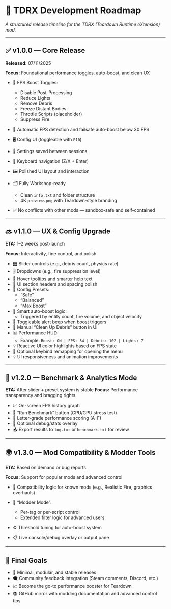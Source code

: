 # 📅 TDRX Development Roadmap

*A structured release timeline for the TDRX (Teardown Runtime eXtension) mod.*

---

## ✅ v1.0.0 — Core Release

**Released:** 07/11/2025

**Focus:** Foundational performance toggles, auto-boost, and clean UX

* 🚀 FPS Boost Toggles:

  * Disable Post-Processing
  * Reduce Lights
  * Remove Debris
  * Freeze Distant Bodies
  * Throttle Scripts (placeholder)
  * Suppress Fire
* 🧠 Automatic FPS detection and failsafe auto-boost below 30 FPS
* 🖥️ Config UI (toggleable with `F10`)
* 💾 Settings saved between sessions
* 🔧 Keyboard navigation (Z/X + Enter)
* 🖼️ Polished UI layout and interaction
* 🗂️ Fully Workshop-ready

  * Clean `info.txt` and folder structure
  * 4K `preview.png` with Teardown-style branding
* ✅ No conflicts with other mods — sandbox-safe and self-contained

---

## 🔜 v1.1.0 — UX & Config Upgrade

**ETA:** 1–2 weeks post-launch

**Focus:** Interactivity, fine control, and polish

* 🎛️ Slider controls (e.g., debris count, physics rate)
* 🎚️ Dropdowns (e.g., fire suppression level)
* 🧠 Hover tooltips and smarter help text
* 🎨 UI section headers and spacing polish
* 💾 Config Presets:
  * “Safe”
  * “Balanced”
  * “Max Boost”
* 🎯 Smart auto-boost logic:
  * Triggered by entity count, fire volume, and object velocity
* 🔔 Toggleable alert beep when boost triggers
* 🧹 Manual “Clean Up Debris” button in UI
* 📊 Performance HUD:
  * Example: `Boost: ON | FPS: 34 | Debris: 102 | Lights: 7`
* 💡 Reactive UI color highlights based on FPS state
* 🔧 Optional keybind remapping for opening the menu
* 💡 UI responsiveness and animation improvements

---

## 🧪 v1.2.0 — Benchmark & Analytics Mode

**ETA:** After slider + preset system is stable
**Focus:** Performance transparency and bragging rights

* 📈 On-screen FPS history graph
* 🧪 “Run Benchmark” button (CPU/GPU stress test)
* 📝 Letter-grade performance scoring (A–F)
* 🧩 Optional debug/stats overlay
* 📤 Export results to `log.txt` or `benchmark.txt` for review

---

## 🌍 v1.3.0 — Mod Compatibility & Modder Tools

**ETA:** Based on demand or bug reports

**Focus:** Support for popular mods and advanced control

* 🤝 Compatibility logic for known mods (e.g., Realistic Fire, graphics overhauls)
* 🧰 “Modder Mode”:

  * Per-tag or per-script control
  * Extended filter logic for advanced users
* ⚙️ Threshold tuning for auto-boost system
* 📋 Live console/debug overlay or output pane

---

## 🏁 Final Goals

* 💎 Minimal, modular, and stable releases
* 🗨️ Community feedback integration (Steam comments, Discord, etc.)
* 📈 Become the go-to performance booster for Teardown
* 📚 GitHub mirror with modding documentation and advanced control tips
